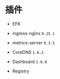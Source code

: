 # 插件

* EFK

* ingress-nginx `0.25.1`

* metrics-server `0.3.5`

* CoreDNS `1.6.2`

* Dashboard `2.0.0`

* Registry

